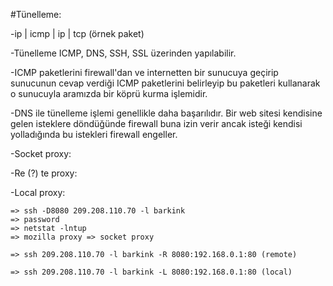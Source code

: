 #Tünelleme:

-ip | icmp | ip | tcp (örnek paket)

-Tünelleme ICMP, DNS, SSH, SSL üzerinden yapılabilir.

-ICMP paketlerini firewall'dan ve internetten bir sunucuya geçirip sunucunun cevap verdiği ICMP paketlerini belirleyip bu paketleri kullanarak o sunucuyla aramızda bir köprü kurma işlemidir.

-DNS ile tünelleme işlemi genellikle daha başarılıdır. Bir web sitesi kendisine gelen isteklere döndüğünde firewall buna izin verir ancak isteği kendisi yolladığında bu istekleri firewall engeller.

-Socket proxy: 

-Re (?) te proxy:

-Local proxy:

    => ssh -D8080 209.208.110.70 -l barkink
    => password
    => netstat -lntup
    => mozilla proxy => socket proxy

    => ssh 209.208.110.70 -l barkink -R 8080:192.168.0.1:80 (remote)

    => ssh 209.208.110.70 -l barkink -L 8080:192.168.0.1:80 (local)

